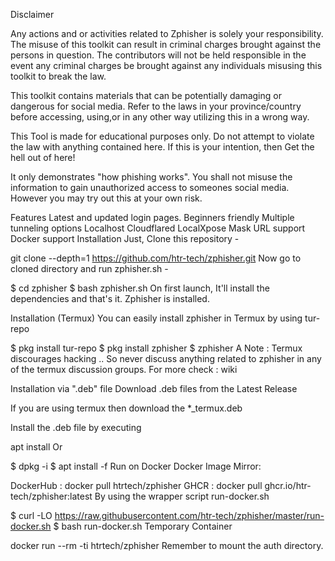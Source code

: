 Disclaimer

Any actions and or activities related to Zphisher is solely your responsibility. The misuse of this toolkit can result in criminal charges brought against the persons in question. The contributors will not be held responsible in the event any criminal charges be brought against any individuals misusing this toolkit to break the law.

This toolkit contains materials that can be potentially damaging or dangerous for social media. Refer to the laws in your province/country before accessing, using,or in any other way utilizing this in a wrong way.

This Tool is made for educational purposes only. Do not attempt to violate the law with anything contained here. If this is your intention, then Get the hell out of here!

It only demonstrates "how phishing works". You shall not misuse the information to gain unauthorized access to someones social media. However you may try out this at your own risk.

Features
Latest and updated login pages.
Beginners friendly
Multiple tunneling options
Localhost
Cloudflared
LocalXpose
Mask URL support
Docker support
Installation
Just, Clone this repository -

git clone --depth=1 https://github.com/htr-tech/zphisher.git
Now go to cloned directory and run zphisher.sh -

$ cd zphisher
$ bash zphisher.sh
On first launch, It'll install the dependencies and that's it. Zphisher is installed.

Installation (Termux)
You can easily install zphisher in Termux by using tur-repo

$ pkg install tur-repo
$ pkg install zphisher
$ zphisher
A Note :
Termux discourages hacking .. So never discuss anything related to zphisher in any of the termux discussion groups. For more check : wiki



Installation via ".deb" file
Download .deb files from the Latest Release

If you are using termux then download the *_termux.deb

Install the .deb file by executing

apt install <your path to deb file>
Or

$ dpkg -i <your path to deb file>
$ apt install -f
Run on Docker
Docker Image Mirror:

DockerHub :
docker pull htrtech/zphisher
GHCR :
docker pull ghcr.io/htr-tech/zphisher:latest
By using the wrapper script run-docker.sh

$ curl -LO https://raw.githubusercontent.com/htr-tech/zphisher/master/run-docker.sh
$ bash run-docker.sh
Temporary Container

docker run --rm -ti htrtech/zphisher
Remember to mount the auth directory.
